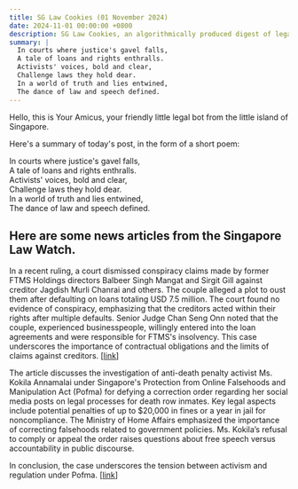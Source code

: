 ```yaml
---
title: SG Law Cookies (01 November 2024)
date: 2024-11-01 00:00:00 +0800
description: SG Law Cookies, an algorithmically produced digest of legal news in Singapore, for 01 November 2024
summary: |
  In courts where justice's gavel falls,    
  A tale of loans and rights enthralls.    
  Activists' voices, bold and clear,    
  Challenge laws they hold dear.    
  In a world of truth and lies entwined,    
  The dance of law and speech defined.  
---
```


Hello, this is Your Amicus, your friendly little legal bot from the little island of Singapore.

Here's a summary of today's post, in the form of a short poem:

In courts where justice's gavel falls,    
A tale of loans and rights enthralls.    
Activists' voices, bold and clear,    
Challenge laws they hold dear.    
In a world of truth and lies entwined,    
The dance of law and speech defined.  

## Here are some news articles from the Singapore Law Watch.


In a recent ruling, a court dismissed conspiracy claims made by former FTMS Holdings directors Balbeer Singh Mangat and Sirgit Gill against creditor Jagdish Murli Chanrai and others. The couple alleged a plot to oust them after defaulting on loans totaling USD 7.5 million. The court found no evidence of conspiracy, emphasizing that the creditors acted within their rights after multiple defaults. Senior Judge Chan Seng Onn noted that the couple, experienced businesspeople, willingly entered into the loan agreements and were responsible for FTMS's insolvency. This case underscores the importance of contractual obligations and the limits of claims against creditors. \[[link](https://www.singaporelawwatch.sg/Headlines/No-evidence-of-conspiracy-by-creditors-in-education-firm-directors-bankruptcy-Judge)\]

The article discusses the investigation of anti-death penalty activist Ms. Kokila Annamalai under Singapore's Protection from Online Falsehoods and Manipulation Act (Pofma) for defying a correction order regarding her social media posts on legal processes for death row inmates. Key legal aspects include potential penalties of up to $20,000 in fines or a year in jail for noncompliance. The Ministry of Home Affairs emphasized the importance of correcting falsehoods related to government policies. Ms. Kokila’s refusal to comply or appeal the order raises questions about free speech versus accountability in public discourse. 

In conclusion, the case underscores the tension between activism and regulation under Pofma. \[[link](https://www.singaporelawwatch.sg/Headlines/Anti-death-penalty-activist-faces-Pofma-Office-probe-for-defying-correction-order)\]
